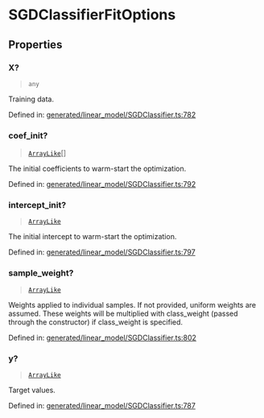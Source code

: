 # SGDClassifierFitOptions

## Properties

### X?

> `any`

Training data.

Defined in:  [generated/linear\_model/SGDClassifier.ts:782](https://github.com/transitive-bullshit/scikit-learn-ts/blob/92ab806/packages/sklearn/src/generated/linear_model/SGDClassifier.ts#L782)

### coef\_init?

> [`ArrayLike`](../types/ArrayLike.md)[]

The initial coefficients to warm-start the optimization.

Defined in:  [generated/linear\_model/SGDClassifier.ts:792](https://github.com/transitive-bullshit/scikit-learn-ts/blob/92ab806/packages/sklearn/src/generated/linear_model/SGDClassifier.ts#L792)

### intercept\_init?

> [`ArrayLike`](../types/ArrayLike.md)

The initial intercept to warm-start the optimization.

Defined in:  [generated/linear\_model/SGDClassifier.ts:797](https://github.com/transitive-bullshit/scikit-learn-ts/blob/92ab806/packages/sklearn/src/generated/linear_model/SGDClassifier.ts#L797)

### sample\_weight?

> [`ArrayLike`](../types/ArrayLike.md)

Weights applied to individual samples. If not provided, uniform weights are assumed. These weights will be multiplied with class\_weight (passed through the constructor) if class\_weight is specified.

Defined in:  [generated/linear\_model/SGDClassifier.ts:802](https://github.com/transitive-bullshit/scikit-learn-ts/blob/92ab806/packages/sklearn/src/generated/linear_model/SGDClassifier.ts#L802)

### y?

> [`ArrayLike`](../types/ArrayLike.md)

Target values.

Defined in:  [generated/linear\_model/SGDClassifier.ts:787](https://github.com/transitive-bullshit/scikit-learn-ts/blob/92ab806/packages/sklearn/src/generated/linear_model/SGDClassifier.ts#L787)
